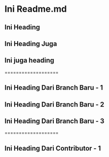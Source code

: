 # Ini Readme.md

## Ini Heading

## Ini Heading Juga

## Ini juga heading

===================

## Ini Heading Dari Branch Baru - 1

## Ini Heading Dari Branch Baru - 2

## Ini Heading Dari Branch Baru - 3

===================

## **Ini Heading Dari Contributor - 1**
